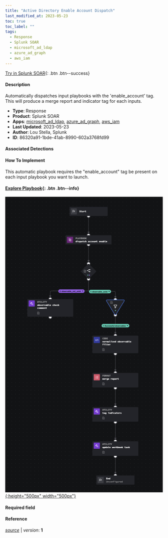 ```yaml
---
title: "Active Directory Enable Account Dispatch"
last_modified_at: 2023-05-23
toc: true
toc_label: ""
tags:
  - Response
  - Splunk SOAR
  - microsoft_ad_ldap
  - azure_ad_graph
  - aws_iam
---
```


[Try in Splunk SOAR](https://www.splunk.com/en_us/software/splunk-security-orchestration-and-automation.html){: .btn .btn--success}

#### Description

Automatically dispatches input playbooks with the &#39;enable_account&#39; tag. This will produce a merge report and indicator tag for each inputs.

- **Type**: Response
- **Product**: Splunk SOAR
- **Apps**: [microsoft_ad_ldap](https://splunkbase.splunk.com/apps/#/search/microsoft_ad_ldap/product/soar), [azure_ad_graph](https://splunkbase.splunk.com/apps/#/search/azure_ad_graph/product/soar), [aws_iam](https://splunkbase.splunk.com/apps/#/search/aws_iam/product/soar)
- **Last Updated**: 2023-05-23
- **Author**: Lou Stella, Splunk
- **ID**: 86320a91-1bde-41ab-8990-602a3768fd99

#### Associated Detections


#### How To Implement
This automatic playbook requires the &#34;enable_account&#34; tag be present on each input playbook you want to launch.


#### [Explore Playbook](https://splunk.github.io/soar-playbook-viewer/?playbook=https://raw.githubusercontent.com/phantomcyber/playbooks/latest/Active_Directory_Enable_Account_Dispatch.json){: .btn .btn--info}

[![explore](https://raw.githubusercontent.com/splunk/security_content/develop/playbooks/Active_Directory_Enable_Account_Dispatch.png){:height="500px" width="500px"}](https://splunk.github.io/soar-playbook-viewer/?playbook=https://raw.githubusercontent.com/phantomcyber/playbooks/latest/Active_Directory_Enable_Account_Dispatch.json)

#### Required field


#### Reference



[*source*](https://github.com/splunk/security_content/tree/develop/playbooks/Active_Directory_Enable_Account_Dispatch.yml) \| *version*: **1**